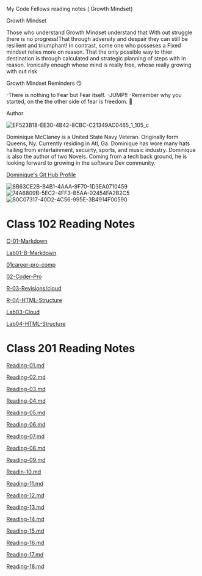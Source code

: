  My Code Fellows reading notes ( Growth Mindset)

Growth Mindset

 Those who understand Growth Mindset understand that With out struggle there is no progress!That through adversity and despair they can still be resilient and triumphant! In contrast, some one who posseses a Fixed mindset relies more on reason. That the only possible way to thier destination is through calculated and strategic planning of steps with in reason. Ironically enough whose mind is really free, whose really growing with out risk

Growth Mindset Reminders 😏

-There is nothing to Fear but Fear itself.
 -JUMP!!
 -Remember why you started, on the the other side of fear is freedom. 🏁

Author

![EF523B18-EE30-4B42-8CBC-C21349AC0465_1_105_c](https://github.com/MccDom1/reading-notes/assets/145872110/6dae1b77-3867-4274-85ae-a9b4b985263f)

Dominique McClaney is a United State Navy Veteran. Originally form Queens, Ny. Currently residing in Atl, Ga. Dominique has wore many hats hailing from entertainment, secuirty, sports, and music industry. Dominique is also the author of two Novels. Coming from a tech back ground, he is looking forward to growing in the software Dev community.

[Dominique's Git Hub Profile](https://github.com/MccDom1)


![8B63CE2B-B4B1-4AAA-9F70-1D3EA0710459](https://github.com/MccDom1/reading-notes/assets/145872110/d9377ba9-bd2a-4795-b7b4-78e1eaf22d91) ![74A6809B-5EC2-4FF3-B5AA-02454FA2B2C5](https://github.com/MccDom1/reading-notes/assets/145872110/18dff209-ec94-40d4-b304-ef87ed2b2fe4)
![80C07317-40D2-4C56-995E-3B4914F00590](https://github.com/MccDom1/reading-notes/assets/145872110/9588ce42-4606-4fcc-b1c9-4a7d1914ade6)

# Class 102 Reading Notes

[C-01-Markdown](Code-102-Notes/C-01-Markdown.md)

[Lab01-B-Markdown](Code-102-Notes/Lab-01-B-Learning-Markdown.md)

[01career-pro-comp](Code-102-Notes/01-Career-Professional-Compentecy.md)

[02-Coder-Pro](Code-102-Notes/02-The-Coder-Computer-Reflection.md)

[R-03-Revisions/cloud](Code-102-Notes/R-03-Revisions-The-Cloud.md)

[R-04-HTML-Structure](Code-102-Notes/R-04-Structure-Web-Pages-HTML.md)


[Lab03-Cloud](Code-102-Notes/L-03-Revisions-The-Cloud.md)


[Lab04-HTML-Structure](Code-102-Notes/L-04-Structure-Web-Pages-HTML.md)

# Class 201 Reading Notes

[Reading-01.md](Code-201-Notes/Reading-01.md)

[Reading-02.md](Code-201-Notes/Reading-02.md)

[Reading-03.md](Code-201-Notes/Reading-03.md)

[Reading-04.md](Code-201-Notes/Reading-04.md)

[Reading-05.md](Code-201-Notes/Reading-05.md)

[Reading-06.md](Code-201-Notes/Reading-06.md)

[Reading-07.md](Code-201-Notes/Reading-07.md)

[Reading-08.md](Code-201-Notes/Reading-08.md)

[Reading-09.md](Code-201-Notes/Reading-09.md)

[Readin-10.md](Code-201-Notes/Reading-10.md)

[Reading-11.md](Code-201-Notes/Reading-11.md)

[Reading-12.md](Code-201-Notes/Reading-12.md)

[Reading-13.md](Code-201-Notes/Reading-13.md)

[Reading-14.md](Code-201-Notes/Reading-14.md)

[Reading-15.md](Code-201-Notes/Reading-15.md)

[Reading-16.md](Code-201-Notes/Reading-16.md)

[Reading-17.md](Code-201-Notes/Reading-17.md)

[Reading-18.md](Code-201-Notes/Reading-18.md)